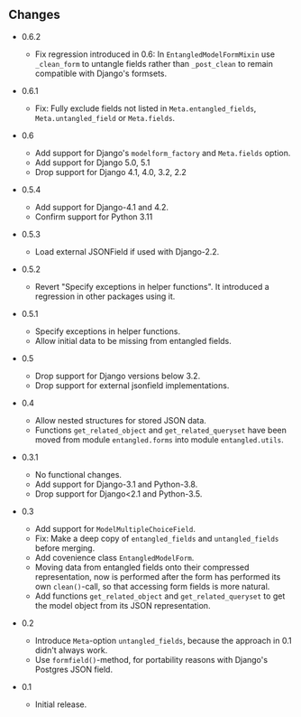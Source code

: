 ## Changes

- 0.6.2
  * Fix regression introduced in 0.6: In `EntangledModelFormMixin` use `_clean_form` to untangle fields rather than
    `_post_clean` to remain compatible with Django's formsets.

- 0.6.1
  * Fix: Fully exclude fields not listed in `Meta.entangled_fields`, `Meta.untangled_field` or `Meta.fields`.

- 0.6
  * Add support for Django's `modelform_factory` and `Meta.fields` option.
  * Add support for Django 5.0, 5.1
  * Drop support for Django 4.1, 4.0, 3.2, 2.2

- 0.5.4
  * Add support for Django-4.1 and 4.2.
  * Confirm support for Python 3.11

- 0.5.3
  * Load external JSONField if used with Django-2.2.

- 0.5.2
  * Revert "Specify exceptions in helper functions". It introduced
    a regression in other packages using it.

- 0.5.1
  * Specify exceptions in helper functions.
  * Allow initial data to be missing from entangled fields.

- 0.5
  * Drop support for Django versions below 3.2.
  * Drop support for external jsonfield implementations.

- 0.4
  * Allow nested structures for stored JSON data.
  * Functions `get_related_object` and `get_related_queryset` have been moved from module
    `entangled.forms` into module `entangled.utils`.

- 0.3.1
  * No functional changes.
  * Add support for Django-3.1 and Python-3.8.
  * Drop support for Django<2.1 and Python-3.5.

- 0.3
  * Add support for `ModelMultipleChoiceField`.
  * Fix: Make a deep copy of `entangled_fields` and `untangled_fields` before merging.
  * Add covenience class `EntangledModelForm`.
  * Moving data from entangled fields onto their compressed representation, now is performed after
    the form has performed its own `clean()`-call, so that accessing form fields is more natural.
  * Add functions `get_related_object` and `get_related_queryset` to get the model object from its
    JSON representation.

- 0.2
  * Introduce `Meta`-option `untangled_fields`, because the approach in 0.1 didn't always work.
  * Use `formfield()`-method, for portability reasons with Django's Postgres JSON field.

- 0.1
  * Initial release.
